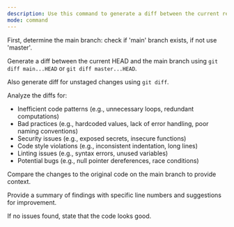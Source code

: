 ```yaml
---
description: Use this command to generate a diff between the current repository state and the main branch (master if main doesn't exist), then review the changes for inefficient and bad practice code.
mode: command
---
```


First, determine the main branch: check if 'main' branch exists, if not use 'master'.

Generate a diff between the current HEAD and the main branch using `git diff main...HEAD` or `git diff master...HEAD`.

Also generate diff for unstaged changes using `git diff`.

Analyze the diffs for:
- Inefficient code patterns (e.g., unnecessary loops, redundant computations)
- Bad practices (e.g., hardcoded values, lack of error handling, poor naming conventions)
- Security issues (e.g., exposed secrets, insecure functions)
- Code style violations (e.g., inconsistent indentation, long lines)
- Linting issues (e.g., syntax errors, unused variables)
- Potential bugs (e.g., null pointer dereferences, race conditions)

Compare the changes to the original code on the main branch to provide context.

Provide a summary of findings with specific line numbers and suggestions for improvement.

If no issues found, state that the code looks good.